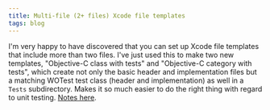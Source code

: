 ```yaml
---
title: Multi-file (2+ files) Xcode file templates
tags: blog
---
```


I'm very happy to have discovered that you can set up Xcode file templates that include more than two files. I've just used this to make two new templates, "Objective-C class with tests" and "Objective-C category with tests", which create not only the basic header and implementation files but a matching WOTest test class (header and implementation) as well in a `Tests` subdirectory. Makes it so much easier to do the right thing with regard to unit testing. [Notes here](http://wincent.com/wiki/Multi-file_Xcode_templates).
